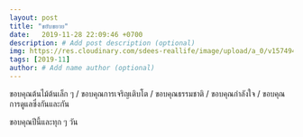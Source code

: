 ```yaml
---
layout: post
title: "ขยับขยาย"
date:   2019-11-28 22:09:46 +0700
description: # Add post description (optional)
img: https://res.cloudinary.com/sdees-reallife/image/upload/a_0/v1574948854/IMG_9829.jpg # Add image post (optional)
tags: [2019-11]
author: # Add name author (optional)
---
```

ขอบคุณต้นไม้ต้นเล็ก ๆ / ขอบคุณการเจริญเติบโต / ขอบคุณธรรมชาติ / ขอบคุณกำลังใจ / ขอบคุณการดูแลซึ่งกันและกัน

<i class="fa fa-child" style="color:plum"></i>

ขอบคุณปีนี้และทุก ๆ วัน
